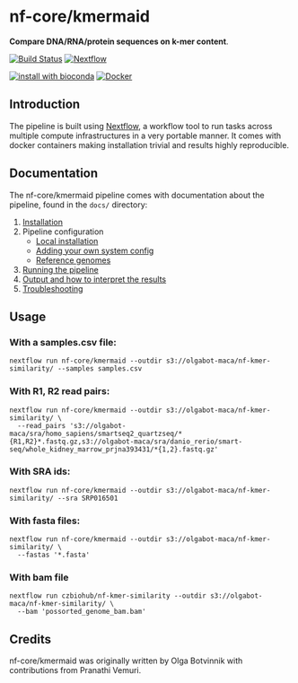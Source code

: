 
# nf-core/kmermaid

**Compare DNA/RNA/protein sequences on k-mer content**.

[![Build Status](https://travis-ci.com/nf-core/kmermaid.svg?branch=master)](https://travis-ci.com/nf-core/kmermaid)
[![Nextflow](https://img.shields.io/badge/nextflow-%E2%89%A50.32.0-brightgreen.svg)](https://www.nextflow.io/)

[![install with bioconda](https://img.shields.io/badge/install%20with-bioconda-brightgreen.svg)](http://bioconda.github.io/)
[![Docker](https://img.shields.io/docker/automated/nfcore/kmermaid.svg)](https://hub.docker.com/r/nfcore/kmermaid)

## Introduction
The pipeline is built using [Nextflow](https://www.nextflow.io), a workflow tool to run tasks across multiple compute infrastructures in a very portable manner. It comes with docker containers making installation trivial and results highly reproducible.


## Documentation
The nf-core/kmermaid pipeline comes with documentation about the pipeline, found in the `docs/` directory:

1. [Installation](https://nf-co.re/usage/installation)
2. Pipeline configuration
    * [Local installation](https://nf-co.re/usage/local_installation)
    * [Adding your own system config](https://nf-co.re/usage/adding_own_config)
    * [Reference genomes](https://nf-co.re/usage/reference_genomes)
3. [Running the pipeline](docs/usage.md)
4. [Output and how to interpret the results](docs/output.md)
5. [Troubleshooting](https://nf-co.re/usage/troubleshooting)

## Usage

### With a samples.csv file:

```
nextflow run nf-core/kmermaid --outdir s3://olgabot-maca/nf-kmer-similarity/ --samples samples.csv
```

### With R1, R2 read pairs:

```
nextflow run nf-core/kmermaid --outdir s3://olgabot-maca/nf-kmer-similarity/ \
  --read_pairs 's3://olgabot-maca/sra/homo_sapiens/smartseq2_quartzseq/*{R1,R2}*.fastq.gz,s3://olgabot-maca/sra/danio_rerio/smart-seq/whole_kidney_marrow_prjna393431/*{1,2}.fastq.gz'
```

### With SRA ids:

```
nextflow run nf-core/kmermaid --outdir s3://olgabot-maca/nf-kmer-similarity/ --sra SRP016501
```

### With fasta files:

```
nextflow run nf-core/kmermaid --outdir s3://olgabot-maca/nf-kmer-similarity/ \
  --fastas '*.fasta'
```

### With bam file

```
nextflow run czbiohub/nf-kmer-similarity --outdir s3://olgabot-maca/nf-kmer-similarity/ \
  --bam 'possorted_genome_bam.bam'
```

## Credits
nf-core/kmermaid was originally written by Olga Botvinnik with contributions from Pranathi Vemuri.


